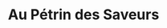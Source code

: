 ---
title: "Au Pétrin des Saveurs"
url: /annemasse/au-petrin-des-saveurs-rue-de-romagny/
shop: Bäckerei
---